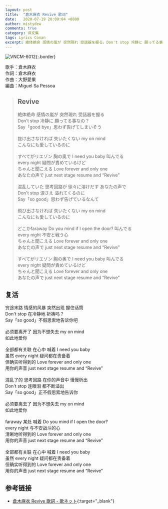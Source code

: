 ```yaml
---
layout: post
title:  "倉木麻衣 Revive 歌词"
date:   2020-07-19 20:09:04 +0800
author: mistydew
comments: true
category: 译文集
tags: Lyrics Conan
excerpt: 絶体絶命 感情の嵐が 突然現れ 受話器を握る。Don't stop 冷静に 願ってる事なの？Say「good bye」思わず告げてしまいそう。
---
```

![VNCM-6012](https://www.generasia.com/w/images/thumb/f/fe/Revive.jpg/700px-Revive.jpg){:.border}

歌手：倉木麻衣<br>
作詞：倉木麻衣<br>
作曲：大野愛果<br>
編曲：Miguel Sa Pessoa

<blockquote class="original">
  <h2>Revive</h2>
  <p>
    絶体絶命 感情の嵐が 突然現れ 受話器を握る<br>
    Don't stop 冷静に 願ってる事なの？<br>
    Say「good bye」思わず告げてしまいそう<br>
    <br>
    抜け出さなければ 失いたくない my on mind<br>
    こんなにも愛しているのに<br>
    <br>
    すべてがリエゾン 胸の奥で I need you baby 叫んでる<br>
    every night 疑問が責めているけど<br>
    ちゃんと聞こえる Love forever and only one<br>
    あなたの声で just next stage resume and “Revive”<br>
    <br>
    混乱していた 思考回路が 徐々に溶けだす あなたの声で<br>
    Don't stop 涙さえ 溢れてくるのに<br>
    Say「so good」思わず告げているなんて<br>
    <br>
    飛び出さなければ 失いたくない my on mind<br>
    こんなにも愛しているのに<br>
    <br>
    どこかfaraway Do you mind if I open the door? 叫んでる<br>
    every night 不安と戦う心<br>
    ちゃんと聞こえる Love forever and only one<br>
    あなたの声で just next stage resume and “Revive”<br>
    <br>
    すべてがリエゾン 胸の奥で I need you baby 叫んでる<br>
    every night 疑問が責めているけど<br>
    ちゃんと聞こえる Love forever and only one<br>
    あなたの声で just next stage resume and “Revive”
  </p>
</blockquote>

<div class="translation">
  <h2>复活</h2>
  <p>
    穷途末路 情感的风暴 突然出现 握住话筒<br>
    Don't stop 在冷静地 祈祷吗？<br>
    Say「so good」不假思索地告诉你吧<br>
    <br>
    必须要离开了 因为不想失去 my on mind<br>
    如此地爱你<br>
    <br>
    全部都有关联 在心中 喊着 I need you baby<br>
    虽然 every night 疑问都在责备着<br>
    但确实听得到的 Love forever and only one<br>
    用你的声音 just next stage resume and “Revive”<br>
    <br>
    混乱了的 思考回路 在你的声音中 慢慢析出<br>
    Don't stop 连眼泪 都不断溢出<br>
    Say「so good」正不假思索地告诉你<br>
    <br>
    必须要离去了 因为不想失去 my on mind<br>
    如此地爱你<br>
    <br>
    faraway 某处 喊着 Do you mind if I open the door?<br>
    every night 与不安战斗的心<br>
    清晰地听得到的 Love forever and only one<br>
    用你的声音 just next stage resume and “Revive”<br>
    <br>
    全部都有关联 在心中 喊着 I need you baby<br>
    虽然 every night 疑问都在责备着<br>
    但确实听得到的 Love forever and only one<br>
    用你的声音 just next stage resume and “Revive”
  </p>
</div>

## 参考链接

* [倉木麻衣 Revive 歌詞 - 歌ネット](https://www.uta-net.com/song/78164/){:target="_blank"}
